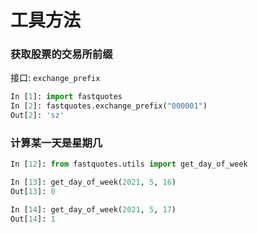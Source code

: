 # 工具方法

### 获取股票的交易所前缀

接口: `exchange_prefix`

```py
In [1]: import fastquotes
In [2]: fastquotes.exchange_prefix("000001")
Out[2]: 'sz'
```

### 计算某一天是星期几

```py
In [12]: from fastquotes.utils import get_day_of_week

In [13]: get_day_of_week(2021, 5, 16)
Out[13]: 0

In [14]: get_day_of_week(2021, 5, 17)
Out[14]: 1
```

